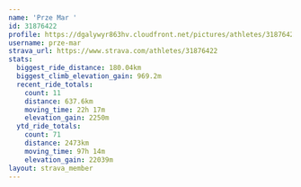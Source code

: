 ```yaml
---
name: 'Prze Mar '
id: 31876422
profile: https://dgalywyr863hv.cloudfront.net/pictures/athletes/31876422/22548952/4/large.jpg
username: prze-mar
strava_url: https://www.strava.com/athletes/31876422
stats:
  biggest_ride_distance: 180.04km
  biggest_climb_elevation_gain: 969.2m
  recent_ride_totals:
    count: 11
    distance: 637.6km
    moving_time: 22h 17m
    elevation_gain: 2250m
  ytd_ride_totals:
    count: 71
    distance: 2473km
    moving_time: 97h 14m
    elevation_gain: 22039m
layout: strava_member
--- 
```

